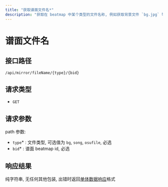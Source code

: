 ```yaml
---
title: "获取谱面文件名*"
description: "获取在 beatmap 中某个类型的文件名称, 例如获取背景文件 `bg.jpg` 等"
---
```


# 谱面文件名

## 接口路径

`/api/mirror/fileName/{type}/{bid}`

## 请求类型

- `GET`

## 请求参数

path 参数:

- `type`* : 文件类型, 可选值为 `bg`, `song`, `osufile`, 必选
- `bid`* : 谱面 beatmap id, 必选

## 响应结果

纯字符串, 无任何其他包装, 出错时返回[单体数据响应](../README.md#单体数据响应)格式
